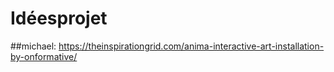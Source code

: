 # Idéesprojet


##michael:
https://theinspirationgrid.com/anima-interactive-art-installation-by-onformative/
